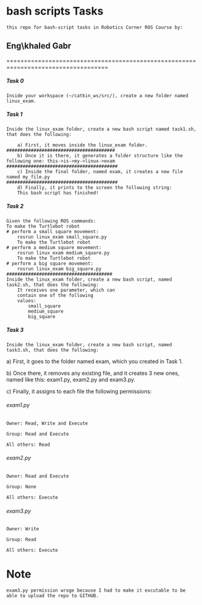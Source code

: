 # bash scripts Tasks

    this repo for bash-script tasks in Robotics Corner ROS Course by: 
## **Eng\khaled** **Gabr**


===================================================================================

##### Task 0
    Inside your workspace (~/catkin_ws/src/), create a new folder named linux_exam.
##### Task 1
    Inside the linux_exam folder, create a new bash script named task1.sh, that does the following:
    
        a) First, it moves inside the linux_exam folder.
    ########################################        
        b) Once it is there, it generates a folder structure like the following one: this->is->my->linux->exam
    #########################################        
        c) Inside the final folder, named exam, it creates a new file named my_file.py
    #########################################        
        d) Finally, it prints to the screen the following string:
        This bash script has finished!


##### Task 2
    Given the following ROS commands:
    To make the Turtlebot robot 
    # perform a small square movement:
        rosrun linux_exam small_square.py
        To make the Turtlebot robot 
    # perform a medium square movement:
        rosrun linux_exam medium_square.py
        To make the Turtlebot robot
    # perform a big square movement:
        rosrun linux_exam big_square.py
    #######################################
    Inside the linux_exam folder, create a new bash script, named task2.sh, that does the following:
        It receives one parameter, which can 
        contain one of the following 
        values:
            small_square
            medium_square
            big_square




##### Task 3 
    
    Inside the linux_exam folder, create a new bash script, named task3.sh, that does the following:

a) First, it goes to the folder named exam, which you created in Task 1.

b) Once there, it removes any existing file, and it creates 3 new ones, named
like this: exam1.py, exam2.py and exam3.py.

c) Finally, it assigns to each file the following permissions:

###### exam1.py
    Owner: Read, Write and Execute

    Group: Read and Execute

    All others: Read

###### exam2.py
    Owner: Read and Execute
    
    Group: None

    All others: Execute

###### exam3.py
    Owner: Write

    Group: Read
    
    All others: Execute

# Note 
    exam3.py permission wroge because I had to make it excutable to be able to upload the repo to GITHUB.
